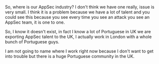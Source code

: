 So, where is our AppSec industry? I don't think we have one really, issue is very small. I think it is a problem because we have a lot of talent and you could see this because you see every time you see an attack you see an AppSec team, it is one to one. 

So, I know it doesn't exist, in fact I know a lot of Portuguese in UK we are exporting AppSec talent to the UK, I actually work in London with a whole bunch of Portuguese guys.

I am not going to name where I work right now because I don't want to get into trouble but there is a huge Portuguese community in the UK.
